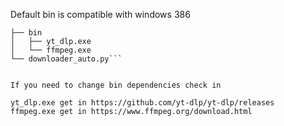 
Default bin is compatible with windows 386

```vimeo downloader (main directory)
├── bin
│   ├── yt_dlp.exe
│   └── ffmpeg.exe
└── downloader_auto.py```


If you need to change bin dependencies check in

yt_dlp.exe get in https://github.com/yt-dlp/yt-dlp/releases
ffmpeg.exe get in https://www.ffmpeg.org/download.html
